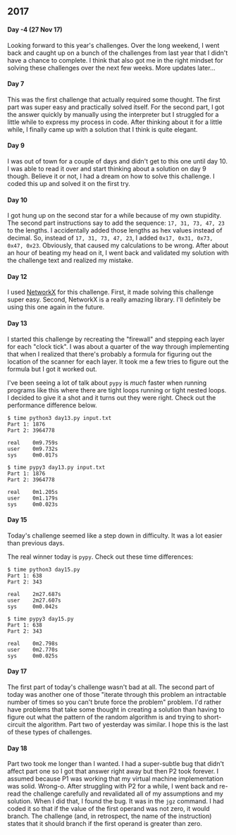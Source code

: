 ## 2017 ##

#### Day -4 (27 Nov 17) ####
Looking forward to this year's challenges. Over the long weekend, I went back and caught up on a bunch of the challenges
from last year that I didn't have a chance to complete. I think that also got me in the right mindset for solving these
challenges over the next few weeks. More updates later...

#### Day 7 ####
This was the first challenge that actually required some thought. The first part was super easy and practically solved
itself. For the second part, I got the answer quickly by manually using the interpreter but I struggled for a little
while to express my process in code. After thinking about it for a little while, I finally came up with a solution that
I think is quite elegant.

#### Day 9 ####
I was out of town for a couple of days and didn't get to this one until day 10. I was able to read it over and start
thinking about a solution on day 9 though. Believe it or not, I had a dream on how to solve this challenge. I coded this
up and solved it on the first try.

#### Day 10 ####
I got hung up on the second star for a while because of my own stupidity. The second part instructions say to add the
sequence: `17, 31, 73, 47, 23` to the lengths. I accidentally added those lengths as hex values instead of decimal. So,
instead of `17, 31, 73, 47, 23`, I added `0x17, 0x31, 0x73, 0x47, 0x23`. Obviously, that caused my calculations to be
wrong. After about an hour of beating my head on it, I went back and validated my solution with the challenge text and
realized my mistake.

#### Day 12 ####
I used [NetworkX](https://networkx.github.io/) for this challenge. First, it made solving this challenge super easy.
Second, NetworkX is a really amazing library. I'll definitely be using this one again in the future.

#### Day 13 ####
I started this challenge by recreating the "firewall" and stepping each layer for each "clock tick". I was about a
quarter of the way through implementing that when I realized that there's probably a formula for figuring out the
location of the scanner for each layer. It took me a few tries to figure out the formula but I got it worked out.

I've been seeing a lot of talk about `pypy` is *much* faster when running programs like this where there are tight loops
running or tight nested loops. I decided to give it a shot and it turns out they were right. Check out the performance
difference below.

  ```
  $ time python3 day13.py input.txt
  Part 1: 1876
  Part 2: 3964778

  real    0m9.759s
  user    0m9.732s
  sys     0m0.017s

  $ time pypy3 day13.py input.txt
  Part 1: 1876
  Part 2: 3964778

  real    0m1.205s
  user    0m1.179s
  sys     0m0.023s
  ```

#### Day 15 ####
Today's challenge seemed like a step down in difficulty. It was a lot easier than previous days.

The real winner today is `pypy`. Check out these time differences:
  ```
  $ time python3 day15.py
  Part 1: 638
  Part 2: 343

  real    2m27.687s
  user    2m27.607s
  sys     0m0.042s

  $ time pypy3 day15.py
  Part 1: 638
  Part 2: 343

  real    0m2.798s
  user    0m2.770s
  sys     0m0.025s
  ```

#### Day 17 ####
The first part of today's challenge wasn't bad at all. The second part of today was another one of those "iterate
through this problem an intractable number of times so you can't brute force the problem" problem. I'd rather have
problems that take some thought in creating a solution than having to figure out what the pattern of the random
algorithm is and trying to short-circuit the algorithm. Part two of yesterday was similar. I hope this is the last of
these types of challenges.

#### Day 18 ####
Part two took me longer than I wanted. I had a super-subtle bug that didn't affect part one so I got that answer right
away but then P2 took forever. I assumed because P1 was working that my virtual machine implementation was solid.
Wrong-o. After struggling with P2 for a while, I went back and re-read the challenge carefully and revalidated all of my
assumptions and my solution. When I did that, I found the bug. It was in the `jgz` command. I had coded it so that if
the value of the first operand was not zero, it would branch. The challenge (and, in retrospect, the name of the
instruction) states that it should branch if the first operand is greater than zero.
